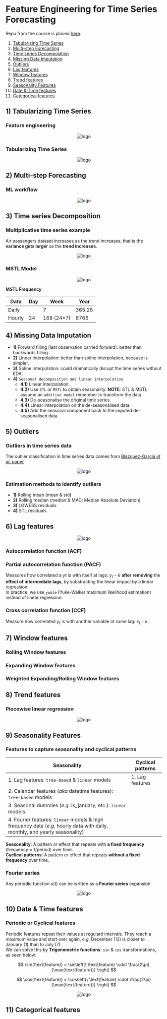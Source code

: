 # Feature Engineering for Time Series Forecasting

Repo from the course is placed [here](https://github.com/trainindata/feature-engineering-for-time-series-forecasting).

1. [Tabularizing Time Series](#one)
2. [Multi-step Forecasting](#two)
3. [Time series Decomposition](#three)
4. [Missing Data Imputation](#four)
5. [Outliers](#five)
6. [Lag features](#six)
7. [Window features](#seven)
8. [Trend features](#eight)
9. [Seasonality Features](#nine)
10. [Date & Time features](#ten)
11. [Categorical features](#eleven)

## 1) <a id='one'></a> Tabularizing Time Series 

### Feature engineering

<div align="center">
<img src="https://github.com/razielar/feature_engineering_ts_forecasting/blob/main/img/features_classification_schema.png" alt="logo"></img>
</div>

### Tabularizing Time Series

<div align="center">
<img src="https://github.com/razielar/feature_engineering_ts_forecasting/blob/main/img/tabularize_ts_ml.png" alt="logo"></img>
</div>

## 2) <a id='two'></a> Multi-step Forecasting

### ML workflow

<div align="center">
<img src="https://github.com/razielar/feature_engineering_ts_forecasting/blob/main/img/ml_workflow.png" alt="logo"></img>
</div>

## 3) <a id='three'></a> Time series Decomposition

### Multiplicative time series example

Air passangers dataset increases as the trend increases, that is the **variance gets larger** as the **trend increases**.

<div align="center">
<img src="https://github.com/razielar/feature_engineering_ts_forecasting/blob/main/img/example_multiplicative_ts.png" alt="logo"></img>
</div>

### MSTL Model

<div align="center">
<img src="https://github.com/razielar/feature_engineering_ts_forecasting/blob/main/img/mstl_model.png" alt="logo"></img>
</div>

**MSTL Frequency**

| Data | Day | Week | Year |
|----------|----------|----------|----------|
| Daily  |  | 7 | 365.25 |
| Hourly | 24 | 168 (24*7) | 8766 |

## 4) <a id='four'></a> Missing Data Imputation

* **1)** Forward filling (last observation carried forward): better than backwards filling.
* **2)** Linear interpolation: better than spline interpolation, because is simpler.
* **3)** Spline interpolation: could dramatically disrupt the time series without EDA.
* **4)** `Seasonal decomposition and linear interpolation`
    * **4.1)** Linear interpolation.
    * **4.2)** Use `STL` or `MSTL` to obtain seasonality. **NOTE**: STL & MSTL assume an `additive model` remember to transform the data.
    * **4.3)** De-seasonalise the original time series.
    * **4.4)** Linear interpolation on the de-seasonalised data.
    * **4.5)** Add the seasonal component back to the imputed de-seasonalised data.

## 5) <a id='five'></a> Outliers

### Outliers in time series data

The outlier classification in time series data comes from [Blazquez-Garcia *et al.* paper](https://arxiv.org/pdf/2002.04236.pdf)

<div align="center">
<img src="https://github.com/razielar/feature_engineering_ts_forecasting/blob/main/img/outlier_clf.png" alt="logo"></img>
</div>

### Estimation methods to identify outliers

* **1)** Rolling mean (mean & std)
* **2)** Rolling median (median & MAD: Median Absolute Deviation)
* **3)** LOWESS residuals
* **4)** STL residuals

## 6) <a id='six'></a> Lag features

<div align="center">
<img src="https://github.com/razielar/feature_engineering_ts_forecasting/blob/main/img/lag_selection_methods.png" alt="logo"></img>
</div>

### Autocorrelation function (ACF)

### Partial autocorrelation function (PACF)

Measures how correlated a $yt$ is with itself at lags: $y{_t-k}$ **after removing** the **effect of intermediate lags**, by substracting the linear impact by a linear regression.  
In practice, we use `ywmle` (Yuke-Walker maximum likelihood estimation) instead of linear regression.

### Cross correlation function (CCF)

Measure how correlated $y_t$ is with another variable at some lag: $x{_t-k}$.

## 7) <a id='seven'></a> Window features

### Rolling Window features

### Expanding Window features

### Weighted Expanding/Rolling Window features

## 8) <a id='eight'></a> Trend features

### Piecewise linear regression

<div align="center">
<img src="https://github.com/razielar/feature_engineering_ts_forecasting/blob/main/img/piecewise_linear_regression.png" alt="logo"></img>
</div>

## 9) <a id='nine'></a> Seasonality Features

### Features to capture seasonality and cyclical patterns

| **Seasonality**                                                      | **Cyclical patterns**  |
|----------------------------------------------------------------------|------------------------|
| 1. Lag features: `tree-based` & `linear` models                      | 1. Lag features        |
| 2. Calendar features (*aka* datetime features): `tree-based` models  |                        |
| 3. Seasonal dummies (*e.g.* is_january, etc.): `linear` models       |                        |
| 4. Fourier features: `linear` models & high frequency data (*e.g.* hourly data with daily, monthly, and yearly seasonality)                                 |                        |

**Seasonality**: A pattern or effect that repeats with **a fixed frequency** (frequency = 1/period) over time.  
**Cyclical patterns**: A pattern or effect that repeats **without a fixed frequency** over time.

### Fourier series

Any periodic function $s(t)$ can be written as a **Fourier series** expansion:

<div align="center">
<img src="https://github.com/razielar/feature_engineering_ts_forecasting/blob/main/img/fourier_series.png" alt="logo"></img>
</div>

## 10) <a id='ten'></a> Date & Time features

### Periodic or Cyclical features

Periodic features repeat their values at regulard intervals. They reach a maximum value and start over again, *e.g.* December (12) is closer to January (1) than to July (7).   
We can solve this by **Trigonometric functions**: `sin` & `cos` transformations, as seen below:

$$ \sin(\text{feature}) = \sin\left(\ \text{feature} \cdot \frac{2\pi}{\max(\text{feature})} \right) $$

$$ \cos(\text{feature}) = \cos\left(\ \text{feature} \cdot \frac{2\pi}{\max(\text{feature})} \right) $$

<div align="center">
<img src="https://github.com/razielar/feature_engineering_ts_forecasting/blob/main/img/periodic_features.png" alt="logo"></img>
</div>


## 11) <a id='eleven'></a> Categorical features


